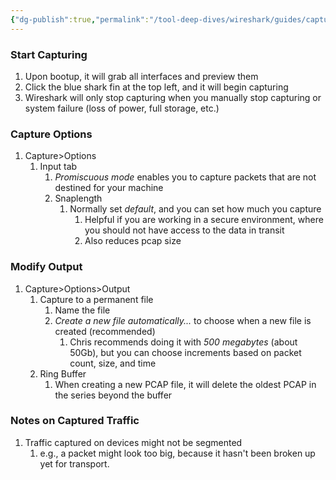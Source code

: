 ```yaml
---
{"dg-publish":true,"permalink":"/tool-deep-dives/wireshark/guides/capture-traffic-with-wireshark/","updated":"2024-02-14T11:54:43.000-08:00"}
---
```


### Start Capturing
1. Upon bootup, it will grab all interfaces and preview them
2. Click the blue shark fin at the top left, and it will begin capturing
3. Wireshark will only stop capturing when you manually stop capturing or system failure (loss of power, full storage, etc.)

### Capture Options
1. Capture>Options
	1. Input tab
		1. *Promiscuous mode* enables you to capture packets that are not destined for your machine
		2. Snaplength
			1. Normally set *default*, and you can set how much you capture
				1. Helpful if you are working in a secure environment, where you should not have access to the data in transit
				2. Also reduces pcap size

### Modify Output
1. Capture>Options>Output
	1. Capture to a permanent file
		1. Name the file
		2. *Create a new file automatically...* to choose when a new file is created (recommended)
			1. Chris recommends doing it with *500* *megabytes* (about 50Gb), but you can choose increments based on packet count, size, and time
	2. Ring Buffer
		1. When creating a new PCAP file, it will delete the oldest PCAP in the series beyond the buffer

### Notes on Captured Traffic
1. Traffic captured on devices might not be segmented
	1. e.g., a packet might look too big, because it hasn't been broken up yet for transport.